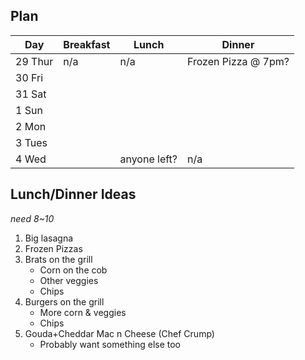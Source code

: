 ## Plan
|Day    |Breakfast|Lunch        |Dinner             |
|-------|---------|-------------|-------------------|
|29 Thur|n/a      | n/a         |Frozen Pizza @ 7pm?|
|30 Fri |         |             |                   |
|31 Sat |         |             |                   |
|1 Sun  |         |             |                   |
|2 Mon  |         |             |                   |
|3 Tues |         |             |                   |
|4 Wed  |         | anyone left?|n/a                |

## Lunch/Dinner Ideas
_need 8~10_

1. Big lasagna
2. Frozen Pizzas
3. Brats on the grill
    - Corn on the cob
    - Other veggies
    - Chips
4. Burgers on the grill
    - More corn & veggies
    - Chips
5. Gouda+Cheddar Mac n Cheese (Chef Crump)
    - Probably want something else too
